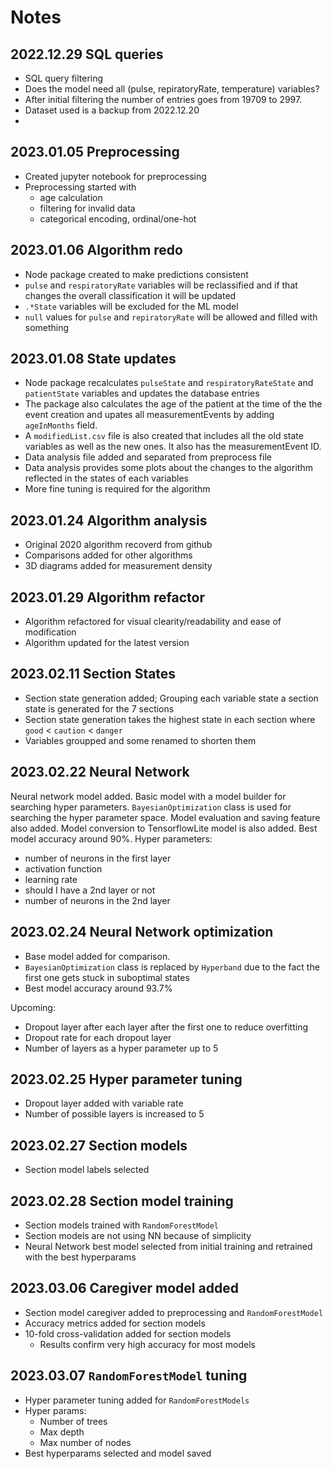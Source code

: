 # Notes

## 2022.12.29 SQL queries

- SQL query filtering
- Does the model need all (pulse, repiratoryRate, temperature) variables?
- After initial filtering the number of entries goes from 19709 to 2997.
- Dataset used is a backup from 2022.12.20
- 

## 2023.01.05 Preprocessing

- Created jupyter notebook for preprocessing
- Preprocessing started with
  - age calculation
  - filtering for invalid data
  - categorical encoding, ordinal/one-hot

## 2023.01.06 Algorithm redo

- Node package created to make predictions consistent
- `pulse` and `respiratoryRate` variables will be reclassified and if that changes the overall classification it will be updated
- `.*State` variables will be excluded for the ML model
- `null` values for `pulse` and `repiratoryRate` will be allowed and filled with something

## 2023.01.08 State updates

- Node package recalculates `pulseState` and `respiratoryRateState` and `patientState` variables and updates the database entries
- The package also calculates the age of the patient at the time of the the event creation and upates all measurementEvents by adding `ageInMonths` field.
- A `modifiedList.csv` file is also created that includes all the old state variables as well as the new ones. It also has the measurementEvent ID.
- Data analysis file added and separated from preprocess file
- Data analysis provides some plots about the changes to the algorithm reflected in the states of each variables
- More fine tuning is required for the algorithm

## 2023.01.24 Algorithm analysis

- Original 2020 algorithm recoverd from github
- Comparisons added for other algorithms
- 3D diagrams added for measurement density

## 2023.01.29 Algorithm refactor

- Algorithm refactored for visual clearity/readability and ease of modification
- Algorithm updated for the latest version


## 2023.02.11 Section States

- Section state generation added; Grouping each variable state a section state is generated for the 7 sections
- Section state generation takes the highest state in each section where `good` < `caution` < `danger`
- Variables groupped and some renamed to shorten them

## 2023.02.22 Neural Network

Neural network model added. Basic model with a model builder for searching hyper parameters. `BayesianOptimization` class is used for searching the hyper parameter space. Model evaluation and saving feature also added. Model conversion to TensorflowLite model is also added.
Best model accuracy around 90%. 
Hyper parameters:

- number of neurons in the first layer
- activation function
- learning rate
- should I have a 2nd layer or not
- number of neurons in the 2nd layer

## 2023.02.24 Neural Network optimization

- Base model added for comparison.
- `BayesianOptimization` class is replaced by `Hyperband` due to the fact the first one gets stuck in suboptimal states
- Best model accuracy around 93.7%


Upcoming:

- Dropout layer after each layer after the first one to reduce overfitting
- Dropout rate for each dropout layer
- Number of layers as a hyper parameter up to 5


## 2023.02.25 Hyper parameter tuning

- Dropout layer added with variable rate
- Number of possible layers is increased to 5


## 2023.02.27 Section models

- Section model labels selected

## 2023.02.28 Section model training

- Section models trained with `RandomForestModel`
- Section models are not using NN because of simplicity
- Neural Network best model selected from initial training and retrained with the best hyperparams

## 2023.03.06 Caregiver model added

- Section model caregiver added to preprocessing and `RandomForestModel`
- Accuracy metrics added for section models
- 10-fold cross-validation added for section models
  - Results confirm very high accuracy for most models

## 2023.03.07 `RandomForestModel` tuning

- Hyper parameter tuning added for `RandomForestModels`
- Hyper params:
  - Number of trees
  - Max depth
  - Max number of nodes
- Best hyperparams selected and model saved

